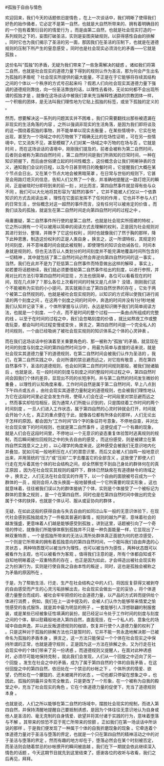 #孤独于自由与情色

欢迎回来，我们今天的话题依旧是情色 。在上一次谈话中，我们明晰了使得我们好色的始作俑者，它必定不是第一自然，也就是大自然所带来的、拥有着明确目的的一个抱有着繁衍目的的情爱行为 。而是由第二自然，也就是社会现实打造的一系列规则之下的，妄图打破圣洁，实则是妄图突破规则，以获得感性自由的排解 。同时它也为我们揭示了圣洁的另一面，那因我们在圣洁的压制下，也就是在道德规则的压制下所产生的窒息感受 。同时也是社会现实必须消化的矛盾——它就是孤独 。

这份名叫“孤独”的矛盾，无疑为我们带来了一些急需解决的疑惑 。诸如我们将第二自然，也就是社会现实的道德力量下得到的规则认作为圣洁，那为何会产生出名为孤独的矛盾呢 ？社会现实所提供的最大能量，不正是在于它能够将存续其结构之间的个体以一个秩序的方式号召起来吗 ？假若人们向社会现实其道德力量下强调的道德规则靠拢，向一份圣洁靠拢的话，以理性去看待，无论如何都不会出现所谓的孤独才是 。就像在这场谈话中被我们拿来充当解释性通路的宗教团体一样，一个积极的团体，是无法叫我们理性地为它贴上孤独的标签，或坐下孤独的定义的 。

然而，想要解决这一系列的问题其实并不困难 。我们只需要翻找出那些被遗漏在非现实的生活角落的内容 。之所以强调非现实的生活角落，是因为我们即将谈及的这一围绕着孤独的事物，并不能单单以现实去衡量 。在某些情境中，它实在地出现，甚至为一个场域之中的万物做下了精确无比的在场性证明 。可在另一些情境中，它又消失不见，甚至模糊了人们对某一场域之中万物的在场与否 。它就是时间 。而在这场谈话的语境中，刚刚我们提及的，前者会被称为第二自然时间，后者则会被称为第四自然时间 。第二自然时间是我们所熟知的日常时间，一种在知识把握下，而后由世俗建立起的时间性概念 。这份概念会让我们明晰钟表的含义，通知我们会议的日程，以及今日甚至明日的晚餐时间 。它提醒我们大概在某个节点会日出，又在某个节点大地会被黑暗笼罩 。在日常与世俗的规则下，它甚至会用路灯熄灭的信息，告知人们又熬了一个夜，并准确地提醒这一路灯熄灭的瞬间，正是破晓时分即将到来的前一刻 。对比而言，第四自然事件就显得有些与众不同 。我们可以大化地将其形容为“超然的事件” 。它并不能被人们仅以一个依靠知识的方式去阅读出来 。理性在它面前发挥不了任何的作用 。它也并不参与人们的日常生活 。世俗概念对这一超然的事件而言，没有任何可以被肯定的价值 。而我们谈及的孤独，就诞生在第二自然时间走向第四自然时间的过程之中 。

毋庸置疑，第二自然事件所行使的是第二自然，也就是社会现实所搭建的特权 。它之所以拥有一个可以被用以简单的阅读方式去理解的权利，正是因为社会规则对其进行划分、整理，并赐予了它这份权利 。同时也就像我们了然于胸的那样，降下此种恩惠，制造这份权利的正是人类自身 。换言之，这一所谓特权，其规定的时间刻度，并不意味着时间会就此被规制 。即使理性的知识会劝诫各位，时间本身就是规则的，但也无法否认人类划分的时间刻度并不能完满地覆盖时间所包含的一切精神 。其中就包括了第二自然时间必然会奔逆向第四自然时间的这一事实 。当然，我们在此并不是为了贬低第二自然事件而特意做出这样的解释 。事实上，如若要将话题继续，我们就必须要借助第二自然事件给出的刻度，以进行参照，并用对比的方法引导第四自然时间显现 。方法也很简单，各位可以看看现在的时间，现在几点钟了？那么各位上次看时间的时候又是几点钟？  没错，刚刚我们这个不能被称为实验的小小提问，其实就揭示出了第四自然世界的存在 。它处于两个被第二自然规则的，也就是被社会现实规则的，以知识的方式得以使我们进行阅读的两个刻度之间 。在这两个刻度之间的时间中，奔逸的时间并没有1分1秒地被我们认知并记录下来 。个体所掌握与认识的，永远是知识赐予我们的简单阅读方法，也就是一个刻度、一个点，而不是时间的整个过程——一条由点所组成的完整的线 。以至于在时间的过程之中，我们会忽略刻度的价值 。就比如熬夜工作或整夜玩耍，都会叫时间过程变慢或变快 。换言之，第四自然时间是一个完全私人的时间规则，一个由已经吸纳了被社会现实规则的知识体系之个体的心灵钟表 。

而在我们这场谈话中扮演着至关重要角色的、那一被称为“孤独”的矛盾，就显现在时间的刻度与刻度之间的第四自然时间当中 。用最为简单与直接的话来说，就是社会现实其道德力量下的道德规则，在第二自然时间会被我们认作为圣洁的 。我们，在第二自然实践之中，会对所谓的禁忌避而远之，对它抱有敬意 。而在第四自然事件下，圣洁的道德规则，也会如同第二自然的时间规则那般，被我们抛诸脑后 。也就是说，在一段时间的刻度与刻度之间的整段时间过程之中，第四自然时间会因我们个体的差异，显现出不同的长短序列，并与第二自然的时间发生微妙的重叠 。以理性的认知角度来看，工作时间自然是属于第二自然时间，早上八点到下午四点或五点 。由社会现实其道德力量制定的道德规则，也会被我们理性地认为它在这段时间里必定会发生作用，使得人们会在这一时间段里对禁忌避而远之 。然而事实却恰恰相反，因为通常人们所能认识到的，只是围绕着工作时间的两个时间刻度 。一旦人们进入工作状态，属于第四自然的心灵时钟就会打开，时间就会开始个人化 。真正的重点便在于此，就像各位都有所体会的那样，人们无论出于怎样的原因，都会因为“工作时间”四个字的象征符号意象，不停地自查，并对比社会现实做下的时间规则，也就是第二自然事件 。这便促成了一个有趣的现象，就是人们会在这段时间里，不停地以一个无意识的姿态重复体验暂时逃离规则的规制，而后瞬间被拉回规则之中的失去自由的感受 。而这份感受，则是被建立在第四自然实践意义之上的 。以心理学的角度来说，这种感受会被我们无意识地内化并叠加，犹如污垢一般地积压在人们的潜意识里，而后又会被人们自鸣一般地意识出来，并用笼统的“压力”或“压抑”二字去覆盖它的全部含义 。这致使了即使人们行走在充斥着其他个体的社会结构之间，却全然察觉不到自己身处的群体何在的真正原因 。因为在社会现实其规则的威吓下，群体已然缺席在有道德赫令的场域之中 。换言之，人们无法在社会现实的作用下，以一个自由的面貌被号召成为一个群体的一员 。规则会将人改头换面一般地替换成一个它所需要的现实形象 。这也就意味着，往往被我们误以为的群体接纳了个体，实则是个体接受了一个被标记为群体的意象之规则 。是一个在第四自然，同时也是在第四自然时间中做出的完全属于个体的抉择，也就是个体认可、服从或妥协向的群体 。

无疑，在如此这般的获得自由与失去自由的如同过山车一般的无意识体验下，在现代社会感到孤独就成为了一件极其普遍的事情 。规则的越为严密，意味着社会的越发强盛，更意味着人们越是能够感受到孤独 。讲到这里，话题被引向了一个奇怪的悖论，就像我们所能够体察到孤独并不只是一种负面能量一样，它显现出了一种双重特质 。一个是孤独所带来的无法认清所处群体真正面貌为何的悲凉感受，一个则是它所带来的拥有着孤独意向的第四自然时间，一个能叫我们自由奔逸的心灵状态 。两种特质既可以被当作为理性，也可以被当作为感性 。两种状态既可以被看作为主观，也可以被看作为客观 。值得我们注意的是，所有个体都自知或不自知地明晰着这一双重特质的存在 。也正是因为如此，才会缔造出被社会现实称之为扮演行为，实则是行使自我之自由本性的叛逆 。同时，这也是孤独会被称之为矛盾的原因所在 。

于是，为了帮助生活、行走、生产在社会结构之中的人们，将因反复获得又被剥夺的自由感受而产生的心灵污垢排解出去，社会现实会做出一定的妥协 。将个体道德力量整合而成的、被社会牢牢把控的社会道德力量，以产品的方式转而提供给个体进行消费 。例如，我们在上一谈中提及的，会被人们认作为能够带来情爱之愉悦感受的各式服饰，就是其中最为明显的例子 。一套能够引人浮想联翩的制服套装，或是某些已经被象征性填满的装扮，就已经足以令处于工作时间的刻度与刻度之间的个体，聊以慰藉般地进入第四自然，直面竞技，在一个私人的、意象化的场域中自由奔逸，并以此反叛道德规则的枷锁，恢复并行使个人道德力量的权利了 。只是这种对于孤独的排解方法也只是暂时的，它并不能一劳永逸地解决那一已被命名为孤独的矛盾本身 。换言之，这一方法只能保证一个个体在社会现实之中保持所谓的正常，也就是遵守规则 。正是因为这一方法在排解之余，又为行走在社会现实中的个体们带来了另一份诱惑 。而道德规则又提醒人，在面对此种诱惑时，必须尽可能地保持克制 。就此我们会发现，人们从一个回旋之中迈向了另一个回旋 。发生在社会之中的矛盾，成为了属于第四自然的个体的自我矛盾 。在这份回旋之中的第四自然，依旧处在一个禁忌的纱帐之下 。个体所求的情爱、欲望，仍然处在一个朦胧的、还未被揭开的状态 。一切也都只停留在想象之中 。也因此，孤独的阴霾并没有完全散去，只是更改了一个形象，在一个被称为自我的殿堂之中，充当了社会现实的角色 。它在个体道德力量的促使下，充当了道德规则本身 。

也就是说，人们之所以能够在第二自然的场域中，摆脱社会现实的规制，而进入第四自然，并保持清醒地提醒自己要抵制诱惑，是因为个体往往无意识地认为自身或他人是圣洁的、毫无克制的自身情爱、欲望并将其付诸于实践的行为，意味着堕落与不解 。其带来的惊恐不亚于死亡所带来的惊颤 。正如我们在第一场谈话中所诉说的那样 。于是我们便发现了一种属于个体的自我折磨现象的现象 。它牵连着个体道德力量对于圣洁与堕落的界定，也就是一个只在第四自然的精神活动之中的对于圣洁与堕落的界定 。然而有趣的地方却在于，堕落必然会在某个时刻被否定，而圣洁则会随着禁忌的纱帐撩开的瞬间被逾越 。我们在下一期就会依此继续深入情色的话题 。今天这期节目就先到这里结束了。感谢各位的收听与收看，我们之后再见，拜拜。